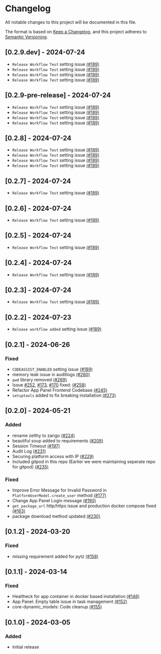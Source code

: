 # Changelog

All notable changes to this project will be documented in this file.

The format is based on [Keep a Changelog](https://keepachangelog.com/en/1.0.0/),
and this project adheres to [Semantic Versioning](https://semver.org/spec/v2.0.0.html).

## [0.2.9.dev] - 2024-07-24

- ``Release Workflow Test`` setting issue [(#189)](https://github.com/Healthlane-Technologies/Zango/pull/189)
- ``Release Workflow Test`` setting issue [(#189)](https://github.com/Healthlane-Technologies/Zango/pull/189)
- ``Release Workflow Test`` setting issue [(#189)](https://github.com/Healthlane-Technologies/Zango/pull/189)
- ``Release Workflow Test`` setting issue [(#189)](https://github.com/Healthlane-Technologies/Zango/pull/189)


## [0.2.9-pre-release] - 2024-07-24

- ``Release Workflow Test`` setting issue [(#189)](https://github.com/Healthlane-Technologies/Zango/pull/189)
- ``Release Workflow Test`` setting issue [(#189)](https://github.com/Healthlane-Technologies/Zango/pull/189)
- ``Release Workflow Test`` setting issue [(#189)](https://github.com/Healthlane-Technologies/Zango/pull/189)
- ``Release Workflow Test`` setting issue [(#189)](https://github.com/Healthlane-Technologies/Zango/pull/189)

## [0.2.8] - 2024-07-24

- ``Release Workflow Test`` setting issue [(#189)](https://github.com/Healthlane-Technologies/Zango/pull/189)
- ``Release Workflow Test`` setting issue [(#189)](https://github.com/Healthlane-Technologies/Zango/pull/189)
- ``Release Workflow Test`` setting issue [(#189)](https://github.com/Healthlane-Technologies/Zango/pull/189)
- ``Release Workflow Test`` setting issue [(#189)](https://github.com/Healthlane-Technologies/Zango/pull/189)

## [0.2.7] - 2024-07-24

- ``Release Workflow Test`` setting issue [(#189)](https://github.com/Healthlane-Technologies/Zango/pull/189)

## [0.2.6] - 2024-07-24

- ``Release Workflow Test`` setting issue [(#189)](https://github.com/Healthlane-Technologies/Zango/pull/189)

## [0.2.5] - 2024-07-24

- ``Release Workflow Test`` setting issue [(#189)](https://github.com/Healthlane-Technologies/Zango/pull/189)

## [0.2.4] - 2024-07-24

- ``Release Workflow Test`` setting issue [(#189)](https://github.com/Healthlane-Technologies/Zango/pull/189)

## [0.2.3] - 2024-07-24

- ``Release Workflow Test`` setting issue [(#189)](https://github.com/Healthlane-Technologies/Zango/pull/189)

## [0.2.2] - 2024-07-23

- ``Release workflow added`` setting issue [(#189)](https://github.com/Healthlane-Technologies/Zango/pull/189)

## [0.2.1] - 2024-06-26

### Fixed

- ``CODEASSIST_ENABLED`` setting issue [(#189)](https://github.com/Healthlane-Technologies/Zango/pull/189)
- memory leak issue in auditlogs [(#260)](https://github.com/Healthlane-Technologies/Zango/pull/260)
- ``pwd`` library removed [(#269)](https://github.com/Healthlane-Technologies/Zango/pull/269)
- Issue  [#252](https://github.com/Healthlane-Technologies/Zango/issues/252), [#173](https://github.com/Healthlane-Technologies/Zango/issues/173), [#170](https://github.com/Healthlane-Technologies/Zango/issues/170) fixed: [(#258)](https://github.com/Healthlane-Technologies/Zango/pull/258)
- Refactor App Panel Frontend Codebase [(#245)](https://github.com/Healthlane-Technologies/Zango/pull/245)
- ``setuptools`` added to fix breaking installation [(#273)](https://github.com/Healthlane-Technologies/Zango/pull/273)

## [0.2.0] - 2024-05-21

### Added

- rename zelthy to zango [(#224)](https://github.com/Healthlane-Technologies/Zango/pull/224)
- beautiful soup added to requirements [(#208)](https://github.com/Healthlane-Technologies/Zango/pull/208)
- Session Timeout [(#197)](https://github.com/Healthlane-Technologies/Zango/pull/197)
- Audit Log [(#231)](https://github.com/Healthlane-Technologies/Zango/pull/231)
- Securing platform access with IP [(#229)](https://github.com/Healthlane-Technologies/Zango/pull/229)
- Included gitpod in this repo (Earlier we were maintaining seperate repo for gitpod) [(#235)](https://github.com/Healthlane-Technologies/Zango/pull/235)

### Fixed

- Improve Error Message for Invalid Password in ``PlatformUserModel.create_user`` method [(#177)](https://github.com/Healthlane-Technologies/Zango/pull/177)
- Change App Panel Login message [(#190)](https://github.com/Healthlane-Technologies/Zango/pull/190)
- ``get_package_url`` http/https issue and production docker compose fixed [(#163)](https://github.com/Healthlane-Technologies/Zango/pull/163)
- package download method updated [(#230)](https://github.com/Healthlane-Technologies/Zango/pull/230)

## [0.1.2] - 2024-03-20

### Fixed

- missing requirement added for pytz [(#158)](https://github.com/Healthlane-Technologies/zelthy3/pull/158)

## [0.1.1] - 2024-03-14

### Fixed

- Healtheck for app container in docker based installation [(#148)](https://github.com/Healthlane-Technologies/zelthy3/pull/148)
- App Panel: Empty table issue in task management [(#152)](https://github.com/Healthlane-Technologies/zelthy3/pull/152)
- core-dynamic_models: Code cleanup [(#155)](https://github.com/Healthlane-Technologies/zelthy3/pull/155)

## [0.1.0] - 2024-03-05

### Added

- Initial release
